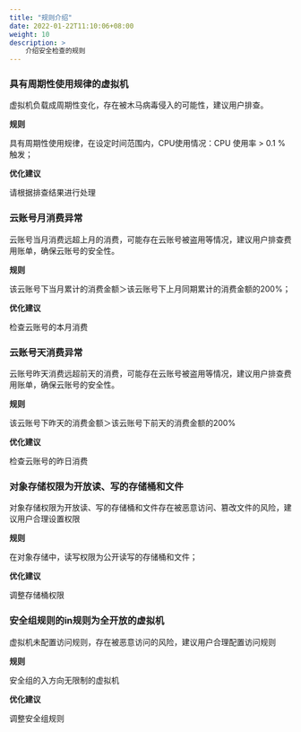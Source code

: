 ```yaml
---
title: "规则介绍"
date: 2022-01-22T11:10:06+08:00
weight: 10
description: >
    介绍安全检查的规则
---
```


### 具有周期性使用规律的虚拟机

虚拟机负载成周期性变化，存在被木马病毒侵入的可能性，建议用户排查。

**规则**

具有周期性使用规律，在设定时间范围内，CPU使用情况：CPU 使用率 > 0.1 % 触发；

**优化建议**

请根据排查结果进行处理

### 云账号月消费异常

云账号当月消费远超上月的消费，可能存在云账号被盗用等情况，建议用户排查费用账单，确保云账号的安全性。

**规则**

该云账号下当月累计的消费金额＞该云账号下上月同期累计的消费金额的200%；

**优化建议**

检查云账号的本月消费

### 云账号天消费异常

云账号昨天消费远超前天的消费，可能存在云账号被盗用等情况，建议用户排查费用账单，确保云账号的安全性。

**规则**

该云账号下昨天的消费金额＞该云账号下前天的消费金额的200%

**优化建议**

检查云账号的昨日消费

### 对象存储权限为开放读、写的存储桶和文件

对象存储权限为开放读、写的存储桶和文件存在被恶意访问、篡改文件的风险，建议用户合理设置权限

**规则**

在对象存储中，读写权限为公开读写的存储桶和文件；

**优化建议**

调整存储桶权限


### 安全组规则的in规则为全开放的虚拟机

虚拟机未配置访问规则，存在被恶意访问的风险，建议用户合理配置访问规则

**规则**

安全组的入方向无限制的虚拟机

**优化建议**

调整安全组规则
